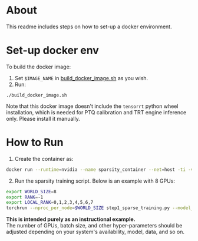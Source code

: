 # About
This readme includes steps on how to set-up a docker environment.

# Set-up docker env
To build the docker image:
1. Set `$IMAGE_NAME` in [build_docker_image.sh](./build_docker_image.sh) as you wish.
2. Run:
```
./build_docker_image.sh
```

Note that this docker image doesn't include the `tensorrt` python wheel installation, which is needed for PTQ calibration and TRT engine inference only. Please install it manually.

# How to Run
1. Create the container as:
```bash
docker run --runtime=nvidia --name sparsity_container --net=host -ti -v /data1/imagenet:/data1/imagenet $IMAGE_NAME:latest
```

2. Run the sparsity training script. Below is an example with 8 GPUs:
```sh
export WORLD_SIZE=8
export RANK=-1
export LOCAL_RANK=0,1,2,3,4,5,6,7
torchrun --nproc_per_node=$WORLD_SIZE step1_sparse_training.py --model_name=resnet34 --data_dir=/data1/imagenet --batch_size=128 --eval_baseline --eval_sparse
```

**This is intended purely as an instructional example.**  
The number of GPUs, batch size, and other hyper-parameters should be adjusted depending on your system's availability, model, data, and so on.
